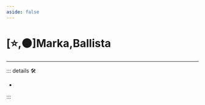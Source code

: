 ```yaml
---
aside: false
---
```

# [⭐,🟠]<labor>Marka</labor>,<motor>Ballista</motor>

---

<!-- =================================================== -->
<!-- =================================================== -->
<!-- =================================================== -->
<!-- =================================================== -->
<!-- =================================================== -->
::: details 🛠

-

:::
